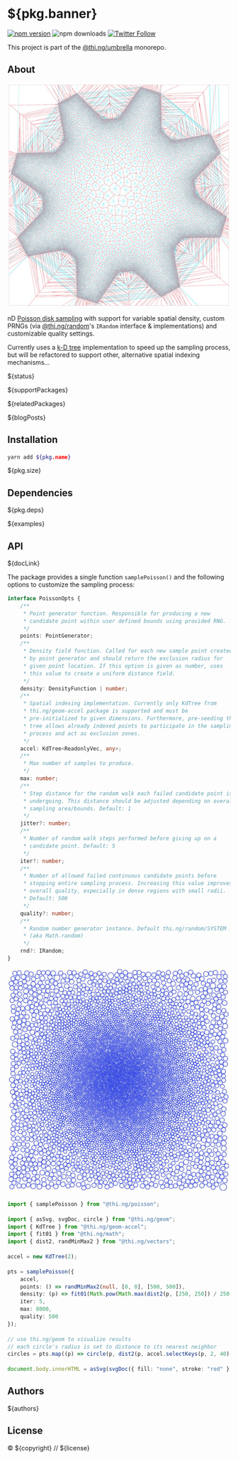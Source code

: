 # ${pkg.banner}

[![npm version](https://img.shields.io/npm/v/${pkg.name}.svg)](https://www.npmjs.com/package/${pkg.name})
![npm downloads](https://img.shields.io/npm/dm/${pkg.name}.svg)
[![Twitter Follow](https://img.shields.io/twitter/follow/thing_umbrella.svg?style=flat-square&label=twitter)](https://twitter.com/thing_umbrella)

This project is part of the
[@thi.ng/umbrella](https://github.com/thi-ng/umbrella/) monorepo.

<!-- TOC -->

## About

![example screenshot](https://raw.githubusercontent.com/thi-ng/umbrella/develop/assets/geom/geom-voronoi.jpg)

nD [Poisson disk
sampling](https://en.wikipedia.org/wiki/Supersampling#Poisson_disc) with
support for variable spatial density, custom PRNGs (via
[@thi.ng/random](https://github.com/thi-ng/umbrella/tree/develop/packages/random)'s
`IRandom` interface & implementations) and customizable quality
settings.

Currently uses a [k-D
tree](https://github.com/thi-ng/umbrella/tree/develop/packages/geom-accel/src/kdtree.ts#L57)
implementation to speed up the sampling process, but will be refactored
to support other, alternative spatial indexing mechanisms...

${status}

${supportPackages}

${relatedPackages}

${blogPosts}

## Installation

```bash
yarn add ${pkg.name}
```

${pkg.size}

## Dependencies

${pkg.deps}

${examples}

## API

${docLink}

The package provides a single function `samplePoisson()` and the
following options to customize the sampling process:

```ts
interface PoissonOpts {
    /**
     * Point generator function. Responsible for producing a new
     * candidate point within user defined bounds using provided RNG.
     */
    points: PointGenerator;
    /**
     * Density field function. Called for each new sample point created
     * by point generator and should return the exclusion radius for
     * given point location. If this option is given as number, uses
     * this value to create a uniform distance field.
     */
    density: DensityFunction | number;
    /**
     * Spatial indexing implementation. Currently only KdTree from
     * thi.ng/geom-accel package is supported and must be
     * pre-initialized to given dimensions. Furthermore, pre-seeding the
     * tree allows already indexed points to participate in the sampling
     * process and act as exclusion zones.
     */
    accel: KdTree<ReadonlyVec, any>;
    /**
     * Max number of samples to produce.
     */
    max: number;
    /**
     * Step distance for the random walk each failed candidate point is
     * undergoing. This distance should be adjusted depending on overall
     * sampling area/bounds. Default: 1
     */
    jitter?: number;
    /**
     * Number of random walk steps performed before giving up on a
     * candidate point. Default: 5
     */
    iter?: number;
    /**
     * Number of allowed failed continuous candidate points before
     * stopping entire sampling process. Increasing this value improves
     * overall quality, especially in dense regions with small radii.
     * Default: 500
     */
    quality?: number;
    /**
     * Random number generator instance. Default thi.ng/random/SYSTEM
     * (aka Math.random)
     */
    rnd?: IRandom;
}
```

![example output](https://raw.githubusercontent.com/thi-ng/umbrella/develop/assets/poisson/poisson.jpg)

```ts
import { samplePoisson } from "@thi.ng/poisson";

import { asSvg, svgDoc, circle } from "@thi.ng/geom";
import { KdTree } from "@thi.ng/geom-accel";
import { fit01 } from "@thi.ng/math";
import { dist2, randMinMax2 } from "@thi.ng/vectors";

accel = new KdTree(2);

pts = samplePoisson({
	accel,
	points: () => randMinMax2(null, [0, 0], [500, 500]),
	density: (p) => fit01(Math.pow(Math.max(dist2(p, [250, 250]) / 250, 0), 2), 2, 10),
	iter: 5,
	max: 8000,
	quality: 500
});

// use thi.ng/geom to visualize results
// each circle's radius is set to distance to its nearest neighbor
circles = pts.map((p) => circle(p, dist2(p, accel.selectKeys(p, 2, 40)[1]) / 2));

document.body.innerHTML = asSvg(svgDoc({ fill: "none", stroke: "red" }, ...circles));
```

## Authors

${authors}

## License

&copy; ${copyright} // ${license}
